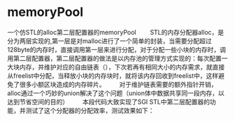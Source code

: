 # memoryPool
一个仿STL的alloc第二层配置器的memoryPool
　　STL的内存分配器alloc，是分为两层实现的,第一层是对malloc进行了一个简单的封装，当需要分配超过128byte的内存时，直接调用第一层来进行分配，对于分配一些小块的内存时，调用第二层配置器，第二层配置器的做法是以内存池的管理方式实现的：每次配置一大块内存，并维护对应的自由链表（），下次若再有相同大小的内存需求，就直接从freelist中分配，当释放小块的内存块时，就将该内存回收到freelist中，这样避免了很多小额区块造成的内存碎片。
　　对于维护链表需要的额外指针开销，alloc通过一个巧妙的union解决了这个问题（union体中数据共享同一段内存，以达到节省空间的目的）
　　本段代码大致实现了SGI STL中第二层配置器的功能，并测试了这个分配器的分配效率，测试效果如下：
        
        
